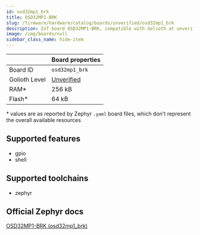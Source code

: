 ```yaml
---
id: osd32mp1_brk
title: OSD32MP1-BRK
slug: /firmware/hardware/catalog/boards/unverified/osd32mp1_brk
description: IoT board OSD32MP1-BRK, compatible with Golioth at unverified level.
image: /img/boards/null
sidebar_class_name: hide-item
---
```


[//]: # (This is an auto-generated file, do not edit! Changes to it will be lost upon re-generation)



|                | Board properties     |
| -------------  | -------------------- |
| Board ID       | `osd32mp1_brk` |
| Golioth Level  | [Unverified](/firmware/hardware#unverified-boards) |
| RAM*           | 256 kB |
| Flash*         | 64 kB |

\* values are as reported by Zephyr `.yaml` board files, which don't represent the overall available resources



## Supported features

* gpio
* shell

## Supported toolchains

* zephyr

## Official Zephyr docs

[OSD32MP1-BRK (osd32mp1_brk)](https://docs.zephyrproject.org/latest/boards/oct/osd32mp1_brk/doc/index.html)
